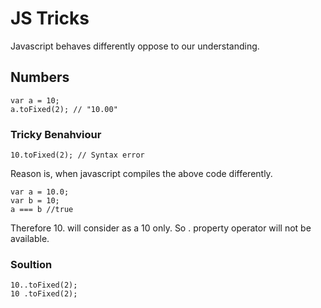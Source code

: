 # JS Tricks
Javascript behaves differently oppose to our understanding.

## Numbers
```
var a = 10;
a.toFixed(2); // "10.00"
```
### Tricky Benahviour 
```
10.toFixed(2); // Syntax error
```
Reason is, when javascript compiles the above code differently. 
```
var a = 10.0;
var b = 10;
a === b //true
```
Therefore 10. will consider as a 10 only. So . property operator will not be available. 

### Soultion
```
10..toFixed(2);
10 .toFixed(2);
```



 
